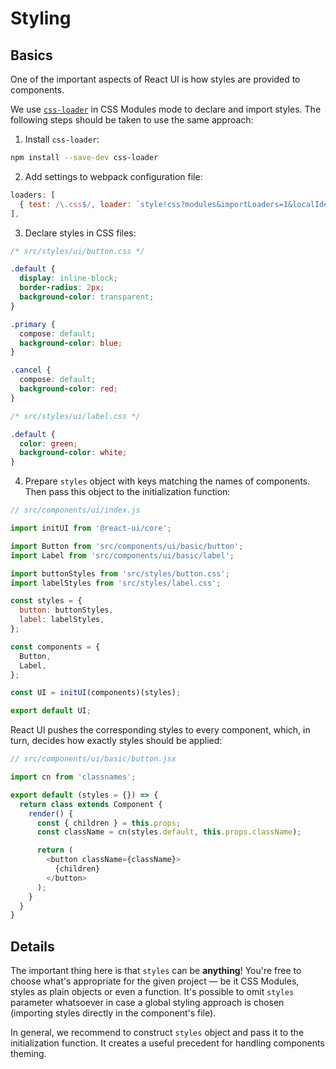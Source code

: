 # Styling

## Basics

One of the important aspects of React UI is how styles are provided to components.

We use [`css-loader`](https://github.com/webpack/css-loader) in CSS Modules mode to declare and import styles. The following steps should be taken to use the same approach:

1. Install `css-loader`:

  ```sh
  npm install --save-dev css-loader
  ```

2. Add settings to webpack configuration file:

  ```javascript
  loaders: [
    { test: /\.css$/, loader: `style!css?modules&importLoaders=1&localIdentName=[name]__[local]___[hash:base64:5]` },
  ],
  ```

3. Declare styles in CSS files:

  ```css
  /* src/styles/ui/button.css */

  .default {
    display: inline-block;
    border-radius: 2px;
    background-color: transparent;
  }

  .primary {
    compose: default;
    background-color: blue;
  }

  .cancel {
    compose: default;
    background-color: red;
  }
  ```

  ```css
  /* src/styles/ui/label.css */

  .default {
    color: green;
    background-color: white;
  }
  ```

4. Prepare `styles` object with keys matching the names of components. Then pass this object to the initialization function:

  ```javascript
  // src/components/ui/index.js

  import initUI from '@react-ui/core';

  import Button from 'src/components/ui/basic/button';
  import Label from 'src/components/ui/basic/label';

  import buttonStyles from 'src/styles/button.css';
  import labelStyles from 'src/styles/label.css';

  const styles = {
    button: buttonStyles,
    label: labelStyles,
  };

  const components = {
    Button,
    Label,
  };

  const UI = initUI(components)(styles);

  export default UI;
  ```

React UI pushes the corresponding styles to every component, which, in turn, decides how exactly styles should be applied:

```javascript
// src/components/ui/basic/button.jsx

import cn from 'classnames';

export default (styles = {}) => {
  return class extends Component {
    render() {
      const { children } = this.props;
      const className = cn(styles.default, this.props.className);

      return (
        <button className={className}>
          {children}
        </button>
      );
    }
  }
}
```


## Details

The important thing here is that `styles` can be **anything**! You're free to choose what's appropriate for the given project — be it CSS Modules, styles as plain objects or even a function. It's possible to omit `styles` parameter whatsoever in case a global styling approach is chosen (importing styles directly in the component's file).

In general, we recommend to construct `styles` object and pass it to the initialization function. It creates a useful precedent for handling components theming.
